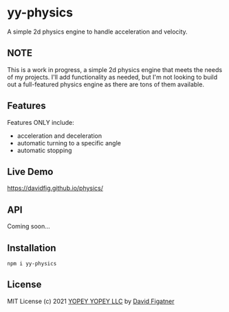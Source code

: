 # yy-physics

A simple 2d physics engine to handle acceleration and velocity.

## NOTE
This is a work in progress, a simple 2d physics engine that meets the needs of my projects. I'll add functionality as needed, but I'm not looking to build out a full-featured physics engine as there are tons of them available.

## Features

Features ONLY include:

- acceleration and deceleration
- automatic turning to a specific angle
- automatic stopping

## Live Demo
https://davidfig.github.io/physics/

## API
Coming soon...

## Installation

`npm i yy-physics`

## License

MIT License
(c) 2021 [YOPEY YOPEY LLC](https://yopeyopey.com/) by [David Figatner](https://twitter.com/yopey_yopey/)
